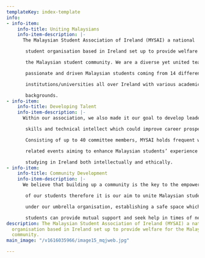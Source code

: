 ```yaml
---
templateKey: index-template
info:
- info-item:
    info-title: Uniting Malaysians
    info-item-description: |-
      The Malaysian Student Association of Ireland (MYSAI) a national

       student organisation based in Ireland set up to provide welfare for

       the Malaysian student community. We are a diverse yet united team of

       passionate and driven Malaysian students coming from 14 different

       institutions/universities all over Ireland with various academic

       backgrounds.
- info-item:
    info-title: Developing Talent
    info-item-description: |-
      Within our association, we also made it our goal to develop leadership

       skills and technical intellect which could improve career prospects.

       Consisting of up to 40 committee members, MYSAI holds frequent welfare

       related events aiming to enhance Malaysian students’ experience of

       studying in Ireland both intellectually and ethically.
- info-item:
    info-title: Community Development
    info-item-description: |-
      We believe that building up a community is the key to the empowerment

       of our students therefore it is our aim to unite Malaysian students

       under our umbrella organisation, establishing a safe space which

       students can provide mutual support and seek help in times of need.
description: The Malaysian Student Association of Ireland (MYSAI) a national student
  organisation based in Ireland set up to provide welfare for the Malaysian student
  community.
main_image: "/v1616035966/image15_mqjweb.jpg"

---
```

